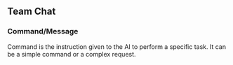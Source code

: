 ## Team Chat

### Command/Message

Command is the instruction given to the AI to perform a specific task. It can be a simple command or a complex request.
